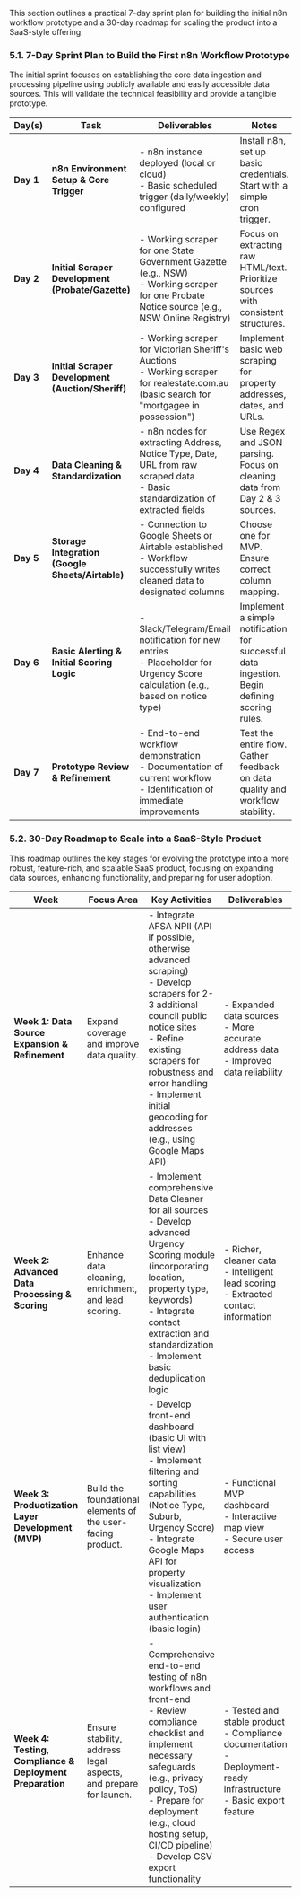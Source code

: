 This section outlines a practical 7-day sprint plan for building the initial n8n workflow prototype and a 30-day roadmap for scaling the product into a SaaS-style offering.

### 5.1. 7-Day Sprint Plan to Build the First n8n Workflow Prototype

The initial sprint focuses on establishing the core data ingestion and processing pipeline using publicly available and easily accessible data sources. This will validate the technical feasibility and provide a tangible prototype.

| Day(s) | Task | Deliverables | Notes |
|---|---|---|---|
| **Day 1** | **n8n Environment Setup & Core Trigger** | - n8n instance deployed (local or cloud) <br> - Basic scheduled trigger (daily/weekly) configured | Install n8n, set up basic credentials. Start with a simple cron trigger. |
| **Day 2** | **Initial Scraper Development (Probate/Gazette)** | - Working scraper for one State Government Gazette (e.g., NSW) <br> - Working scraper for one Probate Notice source (e.g., NSW Online Registry) | Focus on extracting raw HTML/text. Prioritize sources with consistent structures. |
| **Day 3** | **Initial Scraper Development (Auction/Sheriff)** | - Working scraper for Victorian Sheriff\'s Auctions <br> - Working scraper for realestate.com.au (basic search for "mortgagee in possession") | Implement basic web scraping for property addresses, dates, and URLs. |
| **Day 4** | **Data Cleaning & Standardization** | - n8n nodes for extracting Address, Notice Type, Date, URL from raw scraped data <br> - Basic standardization of extracted fields | Use Regex and JSON parsing. Focus on cleaning data from Day 2 & 3 sources. |
| **Day 5** | **Storage Integration (Google Sheets/Airtable)** | - Connection to Google Sheets or Airtable established <br> - Workflow successfully writes cleaned data to designated columns | Choose one for MVP. Ensure correct column mapping. |
| **Day 6** | **Basic Alerting & Initial Scoring Logic** | - Slack/Telegram/Email notification for new entries <br> - Placeholder for Urgency Score calculation (e.g., based on notice type) | Implement a simple notification for successful data ingestion. Begin defining scoring rules. |
| **Day 7** | **Prototype Review & Refinement** | - End-to-end workflow demonstration <br> - Documentation of current workflow <br> - Identification of immediate improvements | Test the entire flow. Gather feedback on data quality and workflow stability. |

### 5.2. 30-Day Roadmap to Scale into a SaaS-Style Product

This roadmap outlines the key stages for evolving the prototype into a more robust, feature-rich, and scalable SaaS product, focusing on expanding data sources, enhancing functionality, and preparing for user adoption.

| Week | Focus Area | Key Activities | Deliverables |
|---|---|---|---|
| **Week 1: Data Source Expansion & Refinement** | Expand coverage and improve data quality. | - Integrate AFSA NPII (API if possible, otherwise advanced scraping) <br> - Develop scrapers for 2-3 additional council public notice sites <br> - Refine existing scrapers for robustness and error handling <br> - Implement initial geocoding for addresses (e.g., using Google Maps API) | - Expanded data sources <br> - More accurate address data <br> - Improved data reliability |
| **Week 2: Advanced Data Processing & Scoring** | Enhance data cleaning, enrichment, and lead scoring. | - Implement comprehensive Data Cleaner for all sources <br> - Develop advanced Urgency Scoring module (incorporating location, property type, keywords) <br> - Integrate contact extraction and standardization <br> - Implement basic deduplication logic | - Richer, cleaner data <br> - Intelligent lead scoring <br> - Extracted contact information |
| **Week 3: Productization Layer Development (MVP)** | Build the foundational elements of the user-facing product. | - Develop front-end dashboard (basic UI with list view) <br> - Implement filtering and sorting capabilities (Notice Type, Suburb, Urgency Score) <br> - Integrate Google Maps API for property visualization <br> - Implement user authentication (basic login) | - Functional MVP dashboard <br> - Interactive map view <br> - Secure user access |
| **Week 4: Testing, Compliance & Deployment Preparation** | Ensure stability, address legal aspects, and prepare for launch. | - Comprehensive end-to-end testing of n8n workflows and front-end <br> - Review compliance checklist and implement necessary safeguards (e.g., privacy policy, ToS) <br> - Prepare for deployment (e.g., cloud hosting setup, CI/CD pipeline) <br> - Develop CSV export functionality | - Tested and stable product <br> - Compliance documentation <br> - Deployment-ready infrastructure <br> - Basic export feature |


